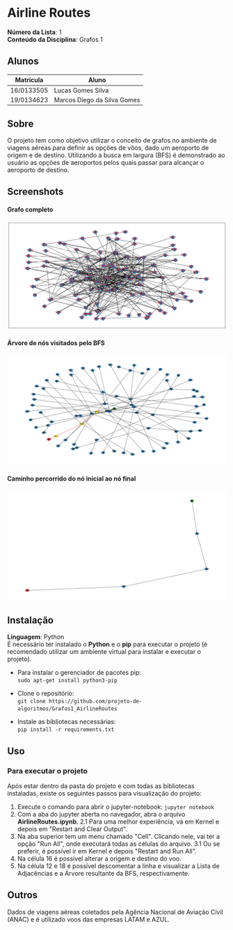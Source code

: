 # Airline Routes

**Número da Lista**: 1<br>
**Conteúdo da Disciplina**: Grafos 1<br>

## Alunos
|Matrícula | Aluno |
| -- | -- |
| 16/0133505  |  Lucas Gomes Silva |
| 19/0134623  |  Marcos Diego da Silva Gomes |

## Sobre 
O projeto tem como objetivo utilizar o conceito de grafos no ambiente de viagens aéreas para definir as opções de vôos, dado um aeroporto de origem e de destino. Utilizando a busca em largura (BFS) é demonstrado ao usuário as opções de aeroportos pelos quais passar para alcançar o aeroporto de destino.

## Screenshots
#### Grafo completo
![complete_graph](image/complete_graph.png)
#### Árvore de nós visitados pelo BFS
![traversal_tree](image/traversal_tree.png)
#### Caminho percorrido do nó inicial ao nó final
![path](image/path.png)

## Instalação 
**Linguagem**: Python<br>
É necessário ter instalado o **Python** e o **pip** para executar o projeto (é recomendado utilizar um ambiente virtual para instalar e executar o projeto).

- Para instalar o gerenciador de pacotes pip:<br>
    ``` sudo apt-get install python3-pip ```
    
- Clone o repositório:<br>
    ``` git clone https://github.com/projeto-de-algoritmos/Grafos1_AirlineRoutes ```

- Instale as bibliotecas necessárias:<br>
    ``` pip install -r requirements.txt ```

## Uso 
### Para executar o projeto
Após estar dentro da pasta do projeto e com todas as bibliotecas instaladas, existe os seguintes passos para visualização do projeto: <br>
1. Execute o comando para abrir o jupyter-notebook:
    ``` jupyter notebook ```
2. Com a aba do jupyter aberta no navegador, abra o arquivo **AirlineRoutes.ipynb**.
    2.1 Para uma melhor experiência, vá em Kernel e depois em "Restart and Clear Output".
3. Na aba superior tem um menu chamado "Cell". Clicando nele, vai ter a opção "Run All", onde executará todas as células do arquivo.
    3.1 Ou se preferir, é possível ir em Kernel e depois "Restart and Run All".
4. Na célula 16 é possível alterar a origem e destino do voo.
5. Na célula 12 e 18 é possível descomentar a linha e visualizar a Lista de Adjacências e a Árvore resultante da BFS, respectivamente.

## Outros 
Dados de viagens aéreas coletados pela Agência Nacional de Aviação Civil (ANAC) e é utilizado voos das empresas LATAM e AZUL.




